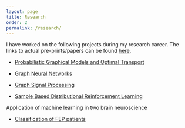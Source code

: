```yaml
---
layout: page
title: Research
order: 2
permalink: /research/
---
```



I have worked on the following projects during my research career. The links to actual pre-prints/papers can be found [here](https://rahulsinghchandraul.github.io/publications). 

* [Probabilistic Graphical Models and Optimal Transport](PGMOT.html)

* [Graph Neural Networks](GNN.html)

* [Graph Signal Processing](GSP.html)

* [Sample Based Distributional Reinforcement Learning](DRL.html)

Application of machine learning in two brain neuroscience

* [Classification of FEP patients](FEP.html)
